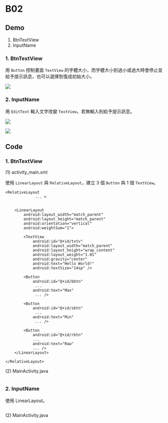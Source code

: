 # B02

## Demo

 1. BtnTextView
 2. InputName

### 1. BtnTextView

用 `Button` 控制畫面 `TextView` 的字體大小，而字體大小到過小或過大時會停止並給予提示訊息，也可以選擇恢復成初始大小。

![](https://raw.githubusercontent.com/CodeMercs/ariod-ho-book/master/Code/B02/BtnTextView/PIC.png)


### 2. InputName

用 `EditText` 輸入文字改變 `TextView`，若無輸入則給予提示訊息。


![](https://raw.githubusercontent.com/CodeMercs/ariod-ho-book/master/Code/B02/InputName/PIC1.png)


![](https://raw.githubusercontent.com/CodeMercs/ariod-ho-book/master/Code/B02/InputName/PIC2.png)



## Code

### 1. BtnTextView

(1) activity_main.xml

使用 `LinearLayout` 與 `RelativeLayout`，建立 3 個 `Button` 與 1 個 `TextView`。

```
<RelativeLayout
             ... >


    <LinearLayout
        android:layout_width="match_parent"
        android:layout_height="match_parent"
        android:orientation="vertical"
        android:weightSum="1">

        <TextView
            android:id="@+id/txtv"
            android:layout_width="match_parent"
            android:layout_height="wrap_content"
            android:layout_weight="1.01"
            android:gravity="center"
            android:text="Hello World!"
            android:textSize="14sp" />

        <Button
            android:id="@+id/bbtn"
             ...
            android:text="Max"
             ... />

        <Button
            android:id="@+id/sbtn"
             ...
            android:text="Min"
             ... />

        <Button
            android:id="@+id/rbtn"
            ...
            android:text="Raw"
            ... />
    </LinearLayout>

</RelativeLayout>
```

(2) MainActivity.java


```

```


### 2. InputName

使用 LinearLayout。

```

```

(2) MainActivity.java


```

```



